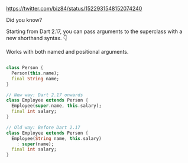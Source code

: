 https://twitter.com/biz84/status/1522931548152074240

Did you know?

Starting from Dart 2.17, you can pass arguments to the superclass with a new shorthand syntax. 👇

Works with both named and positional arguments. 

```dart

class Person {
  Person(this.name);
  final String name;
}

// New way: Dart 2.17 onwards
class Employee extends Person {
  Employee(super.name, this.salary);
  final int salary;
}

// Old way: Before Dart 2.17
class Employee extends Person {
  Employee(String name, this.salary) 
    : super(name);
  final int salary;
}
```